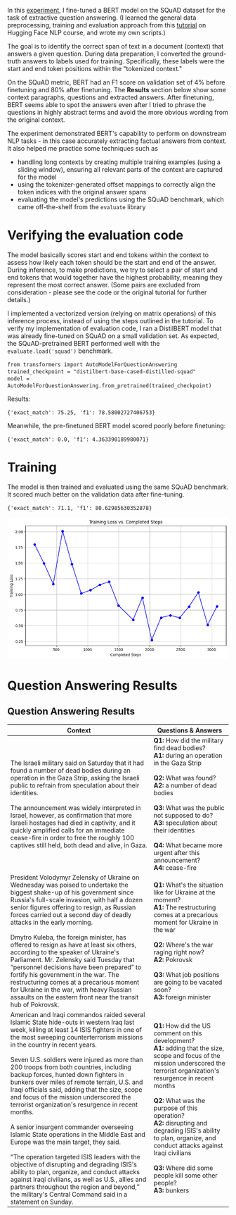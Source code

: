 In this [experiment](Question-Answering.ipynb), I fine-tuned a BERT model on the SQuAD dataset for the task of extractive question answering. (I learned the general data preprocessing, training and evaluation approach from this [tutorial](https://huggingface.co/learn/nlp-course/chapter7/7?fw=pt) on Hugging Face NLP course, and wrote my own scripts.)

The goal is to identify the correct span of text in a document (context) that answers a given question. During data preparation, I converted the ground-truth answers to labels used for training. Specifically, these labels were the start and end token positions within the "tokenized context." 

On the SQuAD metric, BERT had an F1 score on validation set of 4% before finetuning and 80% after finetuning. The **Results** section below show some context paragraphs, questions and extracted answers. After finetuning, BERT seems able to spot the answers even after I tried to phrase the questions in highly abstract terms and avoid the more obvious wording from the original context.

The experiment demonstrated BERT's capability to perform on downstream NLP tasks - in this case accurately extracting factual answers from context. It also helped me practice some techniques such as
- handling long contexts by creating multiple training examples (using a sliding window), ensuring all relevant parts of the context are captured for the model
- using the tokenizer-generated offset mappings to correctly align the token indices with the original answer spans
- evaluating the model's predictions using the SQuAD benchmark, which came off-the-shelf from the `evaluate` library

# Verifying the evaluation code

The model basically scores start and end tokens within the context to assess how likely each token should be the start and end of the answer. During inference, to make predictions, we try to select a pair of start and end tokens that would together have the highest probability, meaning they represent the most correct answer. (Some pairs are excluded from consideration - please see the code or the original tutorial for further details.)

I implemented a vectorized version (relying on matrix operations) of this inference process, instead of using the steps outlined in the tutorial. To verify my implementation of evaluation code, I ran a DistilBERT model that was already fine-tuned on SQuAD on a small validation set. As expected, the SQuAD-pretrained BERT performed well with the `evaluate.load('squad')` benchmark.

```
from transformers import AutoModelForQuestionAnswering
trained_checkpoint = "distilbert-base-cased-distilled-squad"
model = AutoModelForQuestionAnswering.from_pretrained(trained_checkpoint)
```

Results:
```
{'exact_match': 75.25, 'f1': 78.58002727406753}
```

Meanwhile, the pre-finetuned BERT model scored poorly before finetuning:
```
{'exact_match': 0.0, 'f1': 4.363390189980071}
```

# Training

The model is then trained and evaluated using the same SQuAD benchmark. It scored much better on the validation data after fine-tuning.

```
{'exact_match': 71.1, 'f1': 80.62985630352878}
```

![Training loss curve](training-loss-curve.png)

# Question Answering Results

## Question Answering Results

| **Context** | **Questions & Answers** |
|-------------|--------------------------|
| The Israeli military said on Saturday that it had found a number of dead bodies during an operation in the Gaza Strip, asking the Israeli public to refrain from speculation about their identities.<br><br> The announcement was widely interpreted in Israel, however, as confirmation that more Israeli hostages had died in captivity, and it quickly amplified calls for an immediate cease-fire in order to free the roughly 100 captives still held, both dead and alive, in Gaza. | **Q1:** How did the military find dead bodies?<br>**A1:** during an operation in the Gaza Strip<br><br>**Q2:** What was found?<br>**A2:** a number of dead bodies<br><br>**Q3:** What was the public not supposed to do?<br>**A3:** speculation about their identities<br><br>**Q4:** What became more urgent after this announcement?<br>**A4:** cease-fire |
| President Volodymyr Zelensky of Ukraine on Wednesday was poised to undertake the biggest shake-up of his government since Russia's full-scale invasion, with half a dozen senior figures offering to resign, as Russian forces carried out a second day of deadly attacks in the early morning.<br><br> Dmytro Kuleba, the foreign minister, has offered to resign as have at least six others, according to the speaker of Ukraine's Parliament. Mr. Zelensky said Tuesday that “personnel decisions have been prepared” to fortify his government in the war. The restructuring comes at a precarious moment for Ukraine in the war, with heavy Russian assaults on the eastern front near the transit hub of Pokrovsk. | **Q1:** What's the situation like for Ukraine at the moment?<br>**A1:** The restructuring comes at a precarious moment for Ukraine in the war<br><br>**Q2:** Where's the war raging right now?<br>**A2:** Pokrovsk<br><br>**Q3:** What job positions are going to be vacated soon?<br>**A3:** foreign minister |
| American and Iraqi commandos raided several Islamic State hide-outs in western Iraq last week, killing at least 14 ISIS fighters in one of the most sweeping counterterrorism missions in the country in recent years.<br><br> Seven U.S. soldiers were injured as more than 200 troops from both countries, including backup forces, hunted down fighters in bunkers over miles of remote terrain, U.S. and Iraqi officials said, adding that the size, scope and focus of the mission underscored the terrorist organization's resurgence in recent months.<br><br> A senior insurgent commander overseeing Islamic State operations in the Middle East and Europe was the main target, they said.<br><br> “The operation targeted ISIS leaders with the objective of disrupting and degrading ISIS's ability to plan, organize, and conduct attacks against Iraqi civilians, as well as U.S., allies and partners throughout the region and beyond,” the military's Central Command said in a statement on Sunday. | **Q1:** How did the US comment on this development?<br>**A1:** adding that the size, scope and focus of the mission underscored the terrorist organization's resurgence in recent months<br><br>**Q2:** What was the purpose of this operation?<br>**A2:** disrupting and degrading ISIS's ability to plan, organize, and conduct attacks against Iraqi civilians<br><br>**Q3:** Where did some people kill some other people?<br>**A3:** bunkers |








